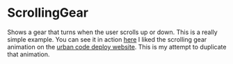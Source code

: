 # ScrollingGear
Shows a gear that turns when the user scrolls up or down.
This is a really simple example. You can see it in action [here](http://srlee309.github.io/ScrollingGear/)
I liked the scrolling gear animation on the [urban code deploy website](https://developer.ibm.com/urbancode/products/urbancode-deploy/). This is my attempt to duplicate that animation.
